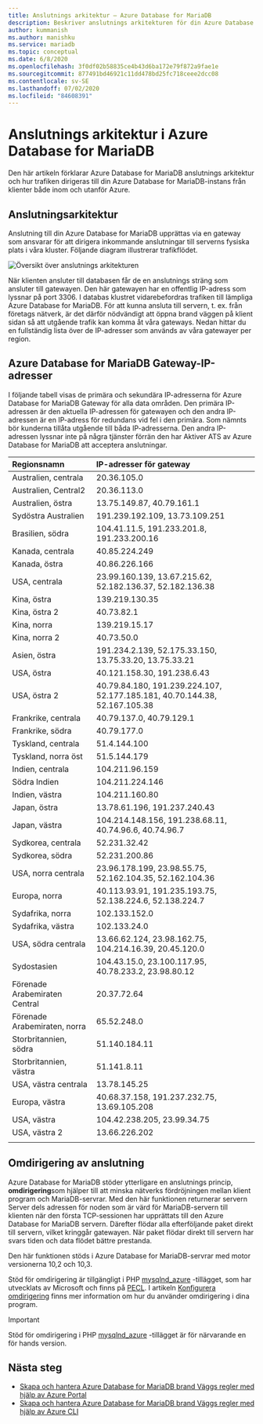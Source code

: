 ```yaml
---
title: Anslutnings arkitektur – Azure Database for MariaDB
description: Beskriver anslutnings arkitekturen för din Azure Database for MariaDB-Server.
author: kummanish
ms.author: manishku
ms.service: mariadb
ms.topic: conceptual
ms.date: 6/8/2020
ms.openlocfilehash: 3f0df02b58835ce4b43d6ba172e79f872a9fae1e
ms.sourcegitcommit: 877491bd46921c11dd478bd25fc718ceee2dcc08
ms.contentlocale: sv-SE
ms.lasthandoff: 07/02/2020
ms.locfileid: "84608391"
---
```

# <a name="connectivity-architecture-in-azure-database-for-mariadb"></a>Anslutnings arkitektur i Azure Database for MariaDB
Den här artikeln förklarar Azure Database for MariaDB anslutnings arkitektur och hur trafiken dirigeras till din Azure Database for MariaDB-instans från klienter både inom och utanför Azure.

## <a name="connectivity-architecture"></a>Anslutningsarkitektur

Anslutning till din Azure Database for MariaDB upprättas via en gateway som ansvarar för att dirigera inkommande anslutningar till serverns fysiska plats i våra kluster. Följande diagram illustrerar trafikflödet.

![Översikt över anslutnings arkitekturen](./media/concepts-connectivity-architecture/connectivity-architecture-overview-proxy.png)

När klienten ansluter till databasen får de en anslutnings sträng som ansluter till gatewayen. Den här gatewayen har en offentlig IP-adress som lyssnar på port 3306. I databas klustret vidarebefordras trafiken till lämpliga Azure Database for MariaDB. För att kunna ansluta till servern, t. ex. från företags nätverk, är det därför nödvändigt att öppna brand väggen på klient sidan så att utgående trafik kan komma åt våra gateways. Nedan hittar du en fullständig lista över de IP-adresser som används av våra gatewayer per region.

## <a name="azure-database-for-mariadb-gateway-ip-addresses"></a>Azure Database for MariaDB Gateway-IP-adresser

I följande tabell visas de primära och sekundära IP-adresserna för Azure Database for MariaDB Gateway för alla data områden. Den primära IP-adressen är den aktuella IP-adressen för gatewayen och den andra IP-adressen är en IP-adress för redundans vid fel i den primära. Som nämnts bör kunderna tillåta utgående till båda IP-adresserna. Den andra IP-adressen lyssnar inte på några tjänster förrän den har Aktiver ATS av Azure Database for MariaDB att acceptera anslutningar.

| **Regionsnamn** | **IP-adresser för gateway** |
|:----------------|:-------------|
| Australien, centrala| 20.36.105.0     |
| Australien, Central2     | 20.36.113.0   |
| Australien, östra | 13.75.149.87, 40.79.161.1     |
| Sydöstra Australien |191.239.192.109, 13.73.109.251   |
| Brasilien, södra | 104.41.11.5, 191.233.201.8, 191.233.200.16  |
| Kanada, centrala |40.85.224.249  |
| Kanada, östra | 40.86.226.166    |
| USA, centrala | 23.99.160.139, 13.67.215.62, 52.182.136.37, 52.182.136.38     |
| Kina, östra | 139.219.130.35    |
| Kina, östra 2 | 40.73.82.1  |
| Kina, norra | 139.219.15.17    |
| Kina, norra 2 | 40.73.50.0     |
| Asien, östra | 191.234.2.139, 52.175.33.150, 13.75.33.20, 13.75.33.21     |
| USA, östra | 40.121.158.30, 191.238.6.43  |
| USA, östra 2 |40.79.84.180, 191.239.224.107, 52.177.185.181, 40.70.144.38, 52.167.105.38  |
| Frankrike, centrala | 40.79.137.0, 40.79.129.1  |
| Frankrike, södra | 40.79.177.0     |
| Tyskland, centrala | 51.4.144.100     |
| Tyskland, norra öst | 51.5.144.179  |
| Indien, centrala | 104.211.96.159     |
| Södra Indien | 104.211.224.146  |
| Indien, västra | 104.211.160.80    |
| Japan, östra | 13.78.61.196, 191.237.240.43  |
| Japan, västra | 104.214.148.156, 191.238.68.11, 40.74.96.6, 40.74.96.7    |
| Sydkorea, centrala | 52.231.32.42   |
| Sydkorea, södra | 52.231.200.86    |
| USA, norra centrala | 23.96.178.199, 23.98.55.75, 52.162.104.35, 52.162.104.36    |
| Europa, norra | 40.113.93.91, 191.235.193.75, 52.138.224.6, 52.138.224.7    |
| Sydafrika, norra  | 102.133.152.0    |
| Sydafrika, västra | 102.133.24.0   |
| USA, södra centrala |13.66.62.124, 23.98.162.75, 104.214.16.39, 20.45.120.0   |
| Sydostasien | 104.43.15.0, 23.100.117.95, 40.78.233.2, 23.98.80.12     |
| Förenade Arabemiraten Central | 20.37.72.64  |
| Förenade Arabemiraten, norra | 65.52.248.0    |
| Storbritannien, södra | 51.140.184.11   |
| Storbritannien, västra | 51.141.8.11  |
| USA, västra centrala | 13.78.145.25     |
| Europa, västra | 40.68.37.158, 191.237.232.75, 13.69.105.208  |
| USA, västra | 104.42.238.205, 23.99.34.75  |
| USA, västra 2 | 13.66.226.202  |
||||

## <a name="connection-redirection"></a>Omdirigering av anslutning

Azure Database for MariaDB stöder ytterligare en anslutnings princip, **omdirigering**som hjälper till att minska nätverks fördröjningen mellan klient program och MariaDB-servrar. Med den här funktionen returnerar servern Server dels adressen för noden som är värd för MariaDB-servern till klienten när den första TCP-sessionen har upprättats till den Azure Database for MariaDB servern. Därefter flödar alla efterföljande paket direkt till servern, vilket kringgår gatewayen. När paket flödar direkt till servern har svars tiden och data flödet bättre prestanda.

Den här funktionen stöds i Azure Database for MariaDB-servrar med motor versionerna 10,2 och 10,3.

Stöd för omdirigering är tillgängligt i PHP [mysqlnd_azure](https://github.com/microsoft/mysqlnd_azure) -tillägget, som har utvecklats av Microsoft och finns på [PECL](https://pecl.php.net/package/mysqlnd_azure). I artikeln [Konfigurera omdirigering](./howto-redirection.md) finns mer information om hur du använder omdirigering i dina program.

> [!IMPORTANT]
> Stöd för omdirigering i PHP [mysqlnd_azure](https://github.com/microsoft/mysqlnd_azure) -tillägget är för närvarande en för hands version.

## <a name="next-steps"></a>Nästa steg

* [Skapa och hantera Azure Database for MariaDB brand Väggs regler med hjälp av Azure Portal](./howto-manage-firewall-portal.md)
* [Skapa och hantera Azure Database for MariaDB brand Väggs regler med hjälp av Azure CLI](./howto-manage-firewall-cli.md)